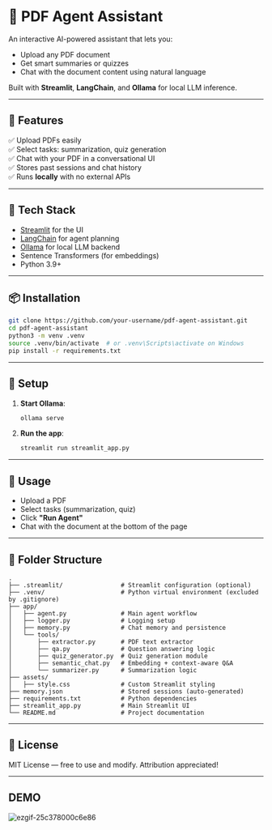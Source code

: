 # 📄 PDF Agent Assistant

An interactive AI-powered assistant that lets you:
- Upload any PDF document
- Get smart summaries or quizzes
- Chat with the document content using natural language

Built with **Streamlit**, **LangChain**, and **Ollama** for local LLM inference.

---

## 🚀 Features

✅ Upload PDFs easily  
✅ Select tasks: summarization, quiz generation  
✅ Chat with your PDF in a conversational UI  
✅ Stores past sessions and chat history  
✅ Runs **locally** with no external APIs

---

## 🧰 Tech Stack

- [Streamlit](https://streamlit.io) for the UI  
- [LangChain](https://www.langchain.com) for agent planning  
- [Ollama](https://ollama.com) for local LLM backend  
- Sentence Transformers (for embeddings)  
- Python 3.9+

---

## 📦 Installation

```bash
git clone https://github.com/your-username/pdf-agent-assistant.git
cd pdf-agent-assistant
python3 -m venv .venv
source .venv/bin/activate  # or .venv\Scripts\activate on Windows
pip install -r requirements.txt
```

---

## 🔧 Setup

1. **Start Ollama**:
   ```bash
   ollama serve
   ```

2. **Run the app**:
   ```bash
   streamlit run streamlit_app.py
   ```

---

## 💬 Usage

- Upload a PDF
- Select tasks (summarization, quiz)
- Click **"Run Agent"**
- Chat with the document at the bottom of the page

---

## 📁 Folder Structure

```
.
├── .streamlit/                # Streamlit configuration (optional)
├── .venv/                     # Python virtual environment (excluded by .gitignore)
├── app/
│   ├── agent.py               # Main agent workflow
│   ├── logger.py              # Logging setup
│   ├── memory.py              # Chat memory and persistence
│   └── tools/
│       ├── extractor.py       # PDF text extractor
│       ├── qa.py              # Question answering logic
│       ├── quiz_generator.py  # Quiz generation module
│       ├── semantic_chat.py   # Embedding + context-aware Q&A
│       └── summarizer.py      # Summarization logic
├── assets/
│   ├── style.css              # Custom Streamlit styling
├── memory.json                # Stored sessions (auto-generated)
├── requirements.txt           # Python dependencies
├── streamlit_app.py           # Main Streamlit UI
└── README.md                  # Project documentation
```

---

## 📜 License

MIT License — free to use and modify. Attribution appreciated!

---

## DEMO 

![ezgif-25c378000c6e86](https://github.com/user-attachments/assets/5cb81cea-fc90-4ad5-b04c-f62a3e857d1a)
